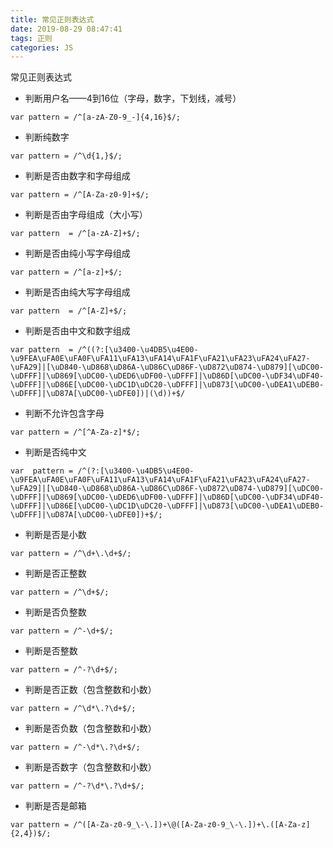 ```yaml
---
title: 常见正则表达式
date: 2019-08-29 08:47:41
tags: 正则
categories: JS
---
```


常见正则表达式

<!-- more -->


* 判断用户名——4到16位（字母，数字，下划线，减号）

```
var pattern = /^[a-zA-Z0-9_-]{4,16}$/;
```

* 判断纯数字

```
var pattern = /^\d{1,}$/;
```

* 判断是否由数字和字母组成

```
var pattern = /^[A-Za-z0-9]+$/;
```

* 判断是否由字母组成（大小写）

```
var pattern  = /^[a-zA-Z]+$/;
```

* 判断是否由纯小写字母组成

```
var pattern = /^[a-z]+$/;
```

* 判断是否由纯大写字母组成

```
var pattern  = /^[A-Z]+$/;
```

* 判断是否由中文和数字组成

```
var pattern  = /^((?:[\u3400-\u4DB5\u4E00-\u9FEA\uFA0E\uFA0F\uFA11\uFA13\uFA14\uFA1F\uFA21\uFA23\uFA24\uFA27-\uFA29]|[\uD840-\uD868\uD86A-\uD86C\uD86F-\uD872\uD874-\uD879][\uDC00-\uDFFF]|\uD869[\uDC00-\uDED6\uDF00-\uDFFF]|\uD86D[\uDC00-\uDF34\uDF40-\uDFFF]|\uD86E[\uDC00-\uDC1D\uDC20-\uDFFF]|\uD873[\uDC00-\uDEA1\uDEB0-\uDFFF]|\uD87A[\uDC00-\uDFE0])|(\d))+$/
```

* 判断不允许包含字母

```
var pattern = /^[^A-Za-z]*$/;
```

* 判断是否纯中文

```
var  pattern = /^(?:[\u3400-\u4DB5\u4E00-\u9FEA\uFA0E\uFA0F\uFA11\uFA13\uFA14\uFA1F\uFA21\uFA23\uFA24\uFA27-\uFA29]|[\uD840-\uD868\uD86A-\uD86C\uD86F-\uD872\uD874-\uD879][\uDC00-\uDFFF]|\uD869[\uDC00-\uDED6\uDF00-\uDFFF]|\uD86D[\uDC00-\uDF34\uDF40-\uDFFF]|\uD86E[\uDC00-\uDC1D\uDC20-\uDFFF]|\uD873[\uDC00-\uDEA1\uDEB0-\uDFFF]|\uD87A[\uDC00-\uDFE0])+$/;
```

* 判断是否是小数

```
var pattern = /^\d+\.\d+$/;
```

* 判断是否正整数

```
var pattern = /^\d+$/;
```

* 判断是否负整数

```
var pattern = /^-\d+$/;
```

* 判断是否整数

```
var pattern = /^-?\d+$/;
```

* 判断是否正数（包含整数和小数）

```
var pattern = /^\d*\.?\d+$/;
```

* 判断是否负数（包含整数和小数）

```
var pattern = /^-\d*\.?\d+$/;
```

* 判断是否数字（包含整数和小数）

```
var pattern = /^-?\d*\.?\d+$/;
```

* 判断是否是邮箱

```
var pattern = /^([A-Za-z0-9_\-\.])+\@([A-Za-z0-9_\-\.])+\.([A-Za-z]{2,4})$/;
```